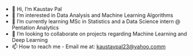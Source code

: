 - 👋 Hi, I’m Kaustav Pal
- 👀 I’m interested in Data Analysis and Machine Learning Algorithms
- 🌱 I’m currently learning MSc in Statistics and a Data Science intern @ Pentation Analytics
- 💞️ I’m looking to collaborate on projects regarding Machine Learning and Deep Learning
- 📫 How to reach me - Email me at: kaustavpal23@yahoo.comm

<!---
kaustavpal-23/kaustavpal-23 is a ✨ special ✨ repository because its `README.md` (this file) appears on your GitHub profile.
You can click the Preview link to take a look at your changes.
--->
